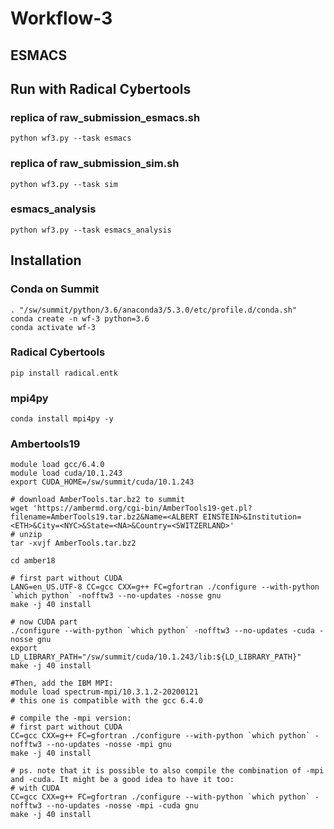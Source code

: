 # Workflow-3

## ESMACS

## Run with Radical Cybertools

### replica of raw_submission_esmacs.sh

```
python wf3.py --task esmacs
```

### replica of raw_submission_sim.sh

```
python wf3.py --task sim
```

### esmacs_analysis

```
python wf3.py --task esmacs_analysis
```


## Installation

### Conda on Summit

```
. "/sw/summit/python/3.6/anaconda3/5.3.0/etc/profile.d/conda.sh"
conda create -n wf-3 python=3.6
conda activate wf-3
```

### Radical Cybertools

```
pip install radical.entk
```

### mpi4py
```
conda install mpi4py -y
```

### Ambertools19

```
module load gcc/6.4.0
module load cuda/10.1.243
export CUDA_HOME=/sw/summit/cuda/10.1.243

# download AmberTools.tar.bz2 to summit
wget 'https://ambermd.org/cgi-bin/AmberTools19-get.pl?filename=AmberTools19.tar.bz2&Name=<ALBERT EINSTEIN>&Institution=<ETH>&City=<NYC>&State=<NA>&Country=<SWITZERLAND>'
# unzip
tar -xvjf AmberTools.tar.bz2

cd amber18

# first part without CUDA
LANG=en_US.UTF-8 CC=gcc CXX=g++ FC=gfortran ./configure --with-python `which python` -nofftw3 --no-updates -nosse gnu
make -j 40 install

# now CUDA part
./configure --with-python `which python` -nofftw3 --no-updates -cuda -nosse gnu
export LD_LIBRARY_PATH="/sw/summit/cuda/10.1.243/lib:${LD_LIBRARY_PATH}"
make -j 40 install

#Then, add the IBM MPI:
module load spectrum-mpi/10.3.1.2-20200121
# this one is compatible with the gcc 6.4.0

# compile the -mpi version:
# first part without CUDA
CC=gcc CXX=g++ FC=gfortran ./configure --with-python `which python` -nofftw3 --no-updates -nosse -mpi gnu
make -j 40 install

# ps. note that it is possible to also compile the combination of -mpi and -cuda. It might be a good idea to have it too:
# with CUDA
CC=gcc CXX=g++ FC=gfortran ./configure --with-python `which python` -nofftw3 --no-updates -nosse -mpi -cuda gnu
make -j 40 install
```
